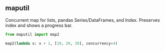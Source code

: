 ## maputil

Concurrent map for lists, pandas Series/DataFrames, and Index. Preserves index and shows a progress bar.

```python
from maputil import map2

map2(lambda x: x + 1, [10, 20, 30], concurrency=4)
```
